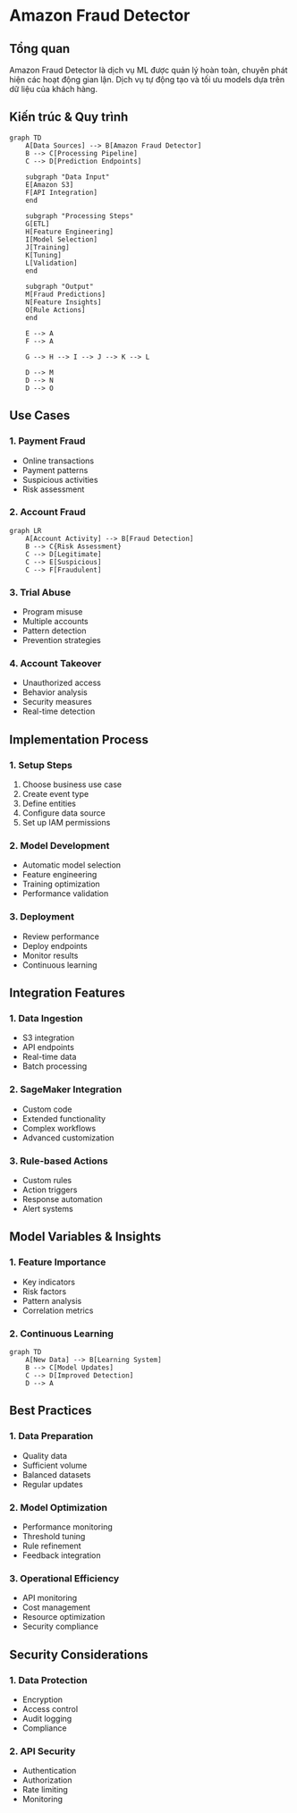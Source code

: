 # Amazon Fraud Detector

## Tổng quan
Amazon Fraud Detector là dịch vụ ML được quản lý hoàn toàn, chuyên phát hiện các hoạt động gian lận. Dịch vụ tự động tạo và tối ưu models dựa trên dữ liệu của khách hàng.

## Kiến trúc & Quy trình

```mermaid
graph TD
    A[Data Sources] --> B[Amazon Fraud Detector]
    B --> C[Processing Pipeline]
    C --> D[Prediction Endpoints]
    
    subgraph "Data Input"
    E[Amazon S3]
    F[API Integration]
    end
    
    subgraph "Processing Steps"
    G[ETL]
    H[Feature Engineering]
    I[Model Selection]
    J[Training]
    K[Tuning]
    L[Validation]
    end
    
    subgraph "Output"
    M[Fraud Predictions]
    N[Feature Insights]
    O[Rule Actions]
    end
    
    E --> A
    F --> A
    
    G --> H --> I --> J --> K --> L
    
    D --> M
    D --> N
    D --> O
```

## Use Cases

### 1. Payment Fraud
- Online transactions
- Payment patterns
- Suspicious activities
- Risk assessment

### 2. Account Fraud
```mermaid
graph LR
    A[Account Activity] --> B[Fraud Detection]
    B --> C{Risk Assessment}
    C --> D[Legitimate]
    C --> E[Suspicious]
    C --> F[Fraudulent]
```

### 3. Trial Abuse
- Program misuse
- Multiple accounts
- Pattern detection
- Prevention strategies

### 4. Account Takeover
- Unauthorized access
- Behavior analysis
- Security measures
- Real-time detection

## Implementation Process

### 1. Setup Steps
1. Choose business use case
2. Create event type
3. Define entities
4. Configure data source
5. Set up IAM permissions

### 2. Model Development
- Automatic model selection
- Feature engineering
- Training optimization
- Performance validation

### 3. Deployment
- Review performance
- Deploy endpoints
- Monitor results
- Continuous learning

## Integration Features

### 1. Data Ingestion
- S3 integration
- API endpoints
- Real-time data
- Batch processing

### 2. SageMaker Integration
- Custom code
- Extended functionality
- Complex workflows
- Advanced customization

### 3. Rule-based Actions
- Custom rules
- Action triggers
- Response automation
- Alert systems

## Model Variables & Insights

### 1. Feature Importance
- Key indicators
- Risk factors
- Pattern analysis
- Correlation metrics

### 2. Continuous Learning
```mermaid
graph TD
    A[New Data] --> B[Learning System]
    B --> C[Model Updates]
    C --> D[Improved Detection]
    D --> A
```

## Best Practices

### 1. Data Preparation
- Quality data
- Sufficient volume
- Balanced datasets
- Regular updates

### 2. Model Optimization
- Performance monitoring
- Threshold tuning
- Rule refinement
- Feedback integration

### 3. Operational Efficiency
- API monitoring
- Cost management
- Resource optimization
- Security compliance

## Security Considerations

### 1. Data Protection
- Encryption
- Access control
- Audit logging
- Compliance

### 2. API Security
- Authentication
- Authorization
- Rate limiting
- Monitoring